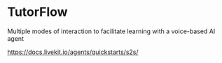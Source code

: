 # TutorFlow

Multiple modes of interaction to facilitate learning with a voice-based AI agent

https://docs.livekit.io/agents/quickstarts/s2s/